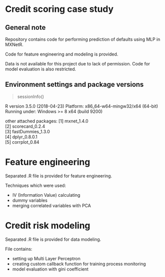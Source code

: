 # Credit scoring case study

## General note

Repository contains code for performing prediction of defaults using MLP in MXNetR.

Code for feature engineering and modeling is provided.

Data is not available for this project due to lack of permission.
Code for model evaluation is also restricted.

## Environment  settings and package versions

> sessionInfo()

R version 3.5.0 (2018-04-23)
Platform: x86_64-w64-mingw32/x64 (64-bit)
Running under: Windows >= 8 x64 (build 9200)

other attached packages:
[1] mxnet_1.4.0 <br />
[2] scorecard_0.2.4 <br />
[3] fastDummies_1.3.0 <br />
[4] dplyr_0.8.0.1 <br />
[5] corrplot_0.84


# Feature engineering

Separated .R file is provided for feature engineering.

Techniques which were used:
- IV (Information Value) calculating
- dummy variables
- merging correlated variables with PCA


# Credit risk modeling

Separated .R file is provided for data modeling.

File contains:
- setting up Multi Layer Perceptron
- creating custom callback function for training process monitoring
- model evaluation with gini coefficient



